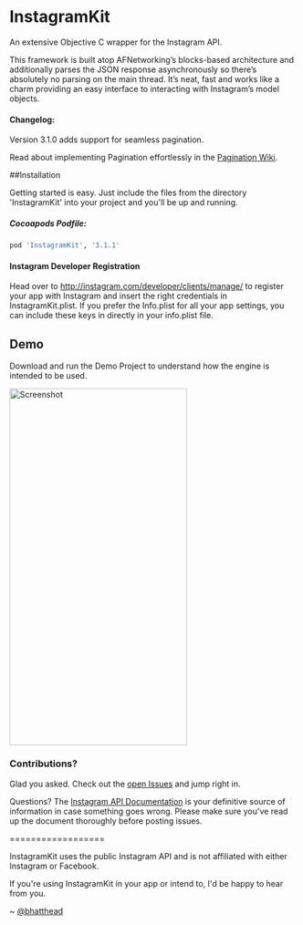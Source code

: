 InstagramKit
==================

An extensive Objective C wrapper for the Instagram API. 

This framework is built atop AFNetworking’s blocks-based architecture and additionally parses the JSON response asynchronously so there’s absolutely no parsing on the main thread. 
It’s neat, fast and works like a charm providing an easy interface to interacting with Instagram’s model objects.



#### Changelog:
Version 3.1.0 adds support for seamless pagination.

Read about implementing Pagination effortlessly in the [Pagination Wiki](https://github.com/shyambhat/InstagramKit/wiki/Pagination).


##Installation


Getting started is easy. Just include the files from the directory 'InstagramKit' into your project and you'll be up and running. 

##### Cocoapods Podfile:
```ruby
pod 'InstagramKit', '3.1.1'
```
#### Instagram Developer Registration
Head over to http://instagram.com/developer/clients/manage/ to register your app with Instagram and insert the right credentials in InstagramKit.plist. 
If you prefer the Info.plist for all your app settings, you can include these keys in directly in your info.plist file.



## Demo

Download and run the Demo Project to understand how the engine is intended to be used. 

<img src='https://raw2.github.com/shyambhat/InstagramKit/master/InstagramKitDemo/Instagramkit_demo.png' alt='Screenshot' width=310.5 height=625.5 />



### Contributions?

Glad you asked. Check out the [open Issues](https://github.com/shyambhat/InstagramKit/issues?state=open) and jump right in.


Questions? 
The [Instagram API Documentation](http://instagram.com/developer/endpoints/) is your definitive source of information in case something goes wrong. Please make sure you've read up the document thoroughly before posting issues.

==================


InstagramKit uses the public Instagram API and is not affiliated with either Instagram or Facebook.

If you're using InstagramKit in your app or intend to, I'd be happy to hear from you. 

~ [@bhatthead](https://twitter.com/bhatthead)
